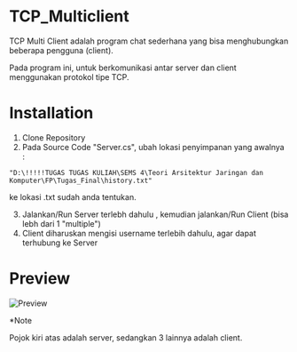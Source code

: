 # TCP_Multiclient
TCP Multi Client adalah program chat sederhana yang bisa menghubungkan beberapa pengguna (client).

Pada program ini, untuk berkomunikasi antar server dan client menggunakan protokol tipe TCP.

# Installation
1. Clone Repository
2. Pada Source Code "Server.cs", ubah lokasi penyimpanan yang awalnya :
```
"D:\!!!!!TUGAS TUGAS KULIAH\SEMS 4\Teori Arsitektur Jaringan dan Komputer\FP\Tugas_Final\history.txt"
```
ke lokasi .txt sudah anda tentukan.

3. Jalankan/Run Server terlebh dahulu , kemudian jalankan/Run Client (bisa lebh dari 1 "multiple")
4. Client diharuskan mengisi username terlebih dahulu, agar dapat terhubung ke Server

# Preview
![Preview](https://user-images.githubusercontent.com/72332713/124576994-11709f00-de77-11eb-92fc-ce34ac3c8cee.png)

*Note 

Pojok kiri atas adalah server, sedangkan 3 lainnya adalah client.


